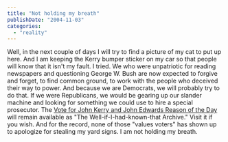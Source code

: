 ```yaml
---
title: "Not holding my breath"
publishDate: "2004-11-03"
categories: 
  - "reality"
---
```


Well, in the next couple of days I will try to find a picture of my cat to put up here. And I am keeping the Kerry bumper sticker on my car so that people will know that it isn't my fault. I tried. We who were unpatriotic for reading newspapers and questioning George W. Bush are now expected to forgive and forget, to find common ground, to work with the people who deceived their way to power. And because we are Democrats, we will probably try to do that. If we were Republicans, we would be gearing up our slander machine and looking for something we could use to hire a special prosecutor. The [Vote for John Kerry and John Edwards Reason of the Day](http://www.thirdlayer.org/sw/vote/index.html) will remain available as "The Well-if-I-had-known-that Archive." Visit it if you wish. And for the record, none of those "values voters" has shown up to apologize for stealing my yard signs. I am not holding my breath.
